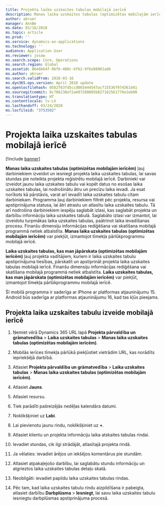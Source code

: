 ```yaml
---
title: Projekta laika uzskaites tabulas mobilajā ierīcē
description: Manas laika uzskaites tabulas (optimizētas mobilajām ierīcēm) ļauj darbiniekiem izveidot un iesniegt projekta laika uzskaites tabulas, lai savas stundas pie noteikta projekta reģistrētu mobilajā ierīcē.
author: abruer
manager: AnnBe
ms.date: 03/16/2018
ms.topic: article
ms.prod: ''
ms.service: dynamics-ax-applications
ms.technology: ''
audience: Application User
ms.reviewer: josaw
ms.search.scope: Core, Operations
ms.search.region: Global
ms.assetid: 86e6b64f-96f6-480c-bf62-9f6a98001adb
ms.author: abruer
ms.search.validFrom: 2018-03-16
ms.dyn365.ops.version: April 2018 update
ms.openlocfilehash: 0582f63fd5ccd003444547acf15536f974361d41
ms.sourcegitcommit: 8c786230ef2a497280885b827162561776e2eb00
ms.translationtype: HT
ms.contentlocale: lv-LV
ms.lasthandoff: 03/24/2020
ms.locfileid: "3753502"
---
```

# <a name="project-timesheets-on-a-mobile-device"></a>Projekta laika uzskaites tabulas mobilajā ierīcē

[!include [banner](../includes/banner.md)]

**Manas laika uzskaites tabulas (optimizētas mobilajām ierīcēm)** ļauj darbiniekiem izveidot un iesniegt projekta laika uzskaites tabulas, lai savas stundas pie noteikta projekta reģistrētu mobilajā ierīcē. Darbinieki var izveidot jaunu laika uzskaites tabulu vai kopēt datus no esošas laika uzskaites tabulas, lai nodrošinātu ātru un precīzu laika ievadi. Ja esat norīkots kā pārstāvis, varat arī ievadīt laika uzskaites tabulu citam darbiniekam. Programma ļauj darbiniekiem filtrēt pēc projekta, resursa vai apstiprinājuma statusa, lai ātri atrastu un atlasītu laika uzskaites tabulu. Tā arī nodrošina darbiniekiem iespēju saglabāt izlasi, kas saglabāt projekta un darbību informāciju laika uzskaites tabulā. Saglabāto izlasi var izmantot, lai izveidotu turpmākas laika uzskaites tabulas, paātrinot laika ievadīšanas procesu. Finanšu dimensiju informācijas rediģēšana vai skatīšana mobilajā programmā netiek atbalstīta. **Manas laika uzskaites tabulas (optimizētas mobilajām ierīcēm)** var piekļūt, izmantojot tīmekļa pārlūkprogrammu mobilajā ierīcē.

**Laika uzskaites tabulas, kas man jāpārskata (optimizētas mobilajām ierīcēm)** ļauj projekta vadītājiem, kuriem ir laika uzskaites tabulu apstiprinājuma tiesības, pārskatīt un apstiprināt projekta laika uzskaites tabulas mobilajā ierīcē. Finanšu dimensiju informācijas rediģēšana vai skatīšana mobilajā programmā netiek atbalstīta. **Laika uzskaites tabulas, kas man jāpārskata (optimizētas mobilajām ierīcēm)** var piekļūt, izmantojot tīmekļa pārlūkprogrammu mobilajā ierīcē.

Šī mobilā programma ir saderīga ar iPhone ar platformas atjauninājumu 15.
Android būs saderīga ar platformas atjauninājumu 16, kad tas kļūs pieejams.

## <a name="create-a-project-timesheet-on-your-mobile-device"></a>Projekta laika uzskaites tabulu izveide mobilajā ierīcē

1.  Ņemiet vērā Dynamics 365 URL lapā **Projekta pārvaldība un grāmatvedība** \> **Laika uzskaites tabulas** \> **Manas laika uzskaites tabulas (optimizētas mobilajām ierīcēm)**.

2.  Mobilās ierīces tīmekļa pārlūkā piekļūstiet vietrādim URL, kas norādīts iepriekšējā darbībā.
 
3.  Atlasiet **Projekta pārvaldība un grāmatvedība** \> **Laika uzskaites tabulas** \> **Manas laika uzskaites tabulas (optimizētas mobilajām ierīcēm)**.

4.  Atlasiet **Jauns**.

5.  Atlasiet resursu.

6.  Tiek parādīti pašreizējās nedēļas kalendāra datumi.

7.  Noklikšķiniet uz **Labi**.

8.  Lai pievienotu jaunu rindu, noklikšķiniet uz **+**.

9.  Atlasiet klientu un projekta informāciju laika atskaites tabulas rindai.

10. Ievadiet stundas, cik ilgi strādājāt, atlasītajā projekta rindā.

11. Ja vēlaties: ievadiet ārējos un iekšējos komentārus pie stundām.

12. Atlasiet atpakaļejošo darbību, lai saglabātu stundu informāciju un atgrieztos laika uzskaites tabulas detaļu skatā.

13. Neobligāti: ievadiet papildu laika uzskaites tabulas rindas.

14. Pēc tam, kad laika uzskaites tabulu rindu aizpildīšana ir pabeigta, atlasiet darbību **Darbplūsma** \> **Iesniegt**, lai savu laika uzskaites tabulu iesniegtu darbplūsmas apstiprinājuma procesā.
